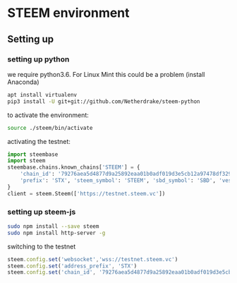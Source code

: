 # STEEM environment

## Setting up

### setting up python

we require python3.6. For Linux Mint this could be a problem (install Anaconda)

```bash 
apt install virtualenv
pip3 install -U git+git://github.com/Netherdrake/steem-python
```
to activate the environment:
```bash
source ./steem/bin/activate
```


activating the testnet:
```python
import steembase
import steem
steembase.chains.known_chains['STEEM'] = {
    'chain_id': '79276aea5d4877d9a25892eaa01b0adf019d3e5cb12a97478df3298ccdd01673',
    'prefix': 'STX', 'steem_symbol': 'STEEM', 'sbd_symbol': 'SBD', 'vests_symbol': 'VESTS'
}
client = steem.Steem(['https://testnet.steem.vc'])
```

### setting up steem-js

```bash
sudo npm install --save steem
sudo npm install http-server -g
```
switching to the testnet
```javascript
steem.config.set('websocket','wss://testnet.steem.vc')
steem.config.set('address_prefix', 'STX')
steem.config.set('chain_id', '79276aea5d4877d9a25892eaa01b0adf019d3e5cb12a97478df3298ccdd01673')
```
